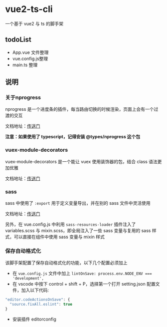 # vue2-ts-cli

一个基于 vue2 与 ts 的脚手架

## todoList
- App.vue 文件整理
- vue.config.js整理
- main.ts 整理

## 说明

### 关于nprogress

nprogress 是一个进度条的插件，每当路由切换的时候渲染，页面上会有一个过渡的交互

文档地址：[传送门](https://www.npmjs.com/package/nprogress)

**注意：如果使用了 typescript，记得安装 @types/nprogress 这个包**

### vuex-module-decorators

vuex-module-decorators 是一个能让 vuex 使用装饰器的包，结合 class 语法更加优雅

文档地址：[传送门](https://github.com/championswimmer/vuex-module-decorators)

### sass

sass 中使用了 `:export` 用于定义变量导出，并在别的 sass 文件中灵活使用

文档地址：[传送门](https://www.bluematador.com/blog/how-to-share-variables-between-js-and-sass)

另外，在 vue.config.js 中利用 `sass-resources-loader` 插件注入了 variables.scss 与 mixin.scss，即全局注入了一些 sass 变量与复用的 sass 样式，可以直接在组件中使用 sass 变量与 mixin 样式

### 保存自动格式化

该脚手架配置了保存自动格式化的功能，以下几个配置必须加上
- 在 `vue.config.js` 文件中加上 `lintOnSave: process.env.NODE_ENV === 'development',`
- 在 vscode 中按下 control + shift + P，选择第一个打开 setting.json 配置文件，加入以下代码:
```javascript
"editor.codeActionsOnSave": {
  "source.fixAll.eslint": true
}
```
- 安装插件 editorconfig 
